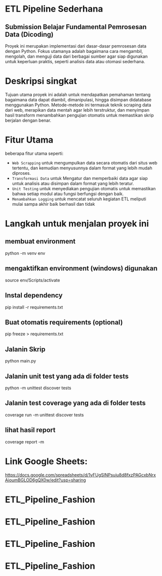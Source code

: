 # ETL Pipeline Sederhana
## Submission Belajar Fundamental Pemrosesan Data (Dicoding)
Proyek ini merupakan implementasi dari dasar-dasar pemrosesan data dengan Python. Fokus utamanya adalah bagaimana cara mengambil, mengolah, dan menguji data dari berbagai sumber agar siap digunakan untuk keperluan praktis, seperti analisis data atau otomasi sederhana.

# Deskripsi singkat
Tujuan utama proyek ini adalah untuk mendapatkan pemahaman tentang bagaimana data dapat diambil, dimanipulasi, hingga disimpan didatabase menggunakan Python. Metode-metode ini termasuk teknik scraping data dari web, merapikan data mentah agar lebih terstruktur, dan menyimpan hasil transform menambahkan pengujian otomatis untuk memastikan skrip berjalan dengan benar.
# Fitur Utama
beberapa fitur utama seperti:
- `Web Scrapping` untuk mengumpulkan data secara otomatis dari situs web tertentu, dan kemudian menyusunnya dalam format yang lebih mudah diproses.
- `Transformasi Data` untuk Mengatur dan memperbaiki data agar siap untuk analisis atau disimpan dalam format yang lebih teratur.
- `Unit Testing` untuk menyediakan pengujian otomatis untuk memastikan bahwa setiap modul atau fungsi berfungsi dengan baik.
- `Menambahkan Logging` untuk mencatat seluruh kegiatan ETL meliputi mulai sampa akhir baik berhasil dan tidak
# Langkah untuk menjalan proyek ini
## membuat environment
python -m venv env
## mengaktifkan environment (windows) digunakan
source env/Scripts/activate
## Instal dependency
pip install -r requirements.txt
## Buat otomatis requirements (optional)
pip freeze > requirements.txt
## Jalanin Skrip
python main.py
## Jalanin unit test yang ada di folder tests
python -m unittest discover tests
## Jalanin test coverage yang ada di folder tests
coverage run -m unittest discover tests

## lihat hasil report
coverage report -m

# Link Google Sheets:
https://docs.google.com/spreadsheets/d/1yFUgSlNPsuiu8d8fxzPAGcxbNrxAioumBGLOD6gQX0w/edit?usp=sharing
# ETL_Pipeline_Fashion
# ETL_Pipeline_Fashion
# ETL_Pipeline_Fashion
# ETL_Pipeline_Fashion
